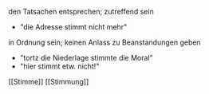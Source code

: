 den Tatsachen entsprechen; zutreffend sein
-   "die Adresse stimmt nicht mehr"

in Ordnung sein; keinen Anlass zu Beanstandungen geben
-   "tortz die Niederlage stimmte die Moral"
-   "hier stimmt etw. nicht!"

[[Stimme]]  [[Stimmung]]